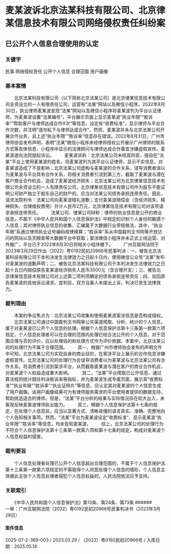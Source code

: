# 麦某波诉北京法某科技有限公司、北京律某信息技术有限公司网络侵权责任纠纷案
## 已公开个人信息合理使用的认定
### 关键字
民事 网络侵权责任 公开个人信息 合理范围 用户画像
### 基本案情
　　北京法某科技有限公司（以下简称北京法某公司）是北京律某信息技术有限公司全资设立的一人有限责任公司，运营有“法某”网站以及微信小程序。2022年8月30日，执业律师麦某波发现“法某”网站以及微信小程序将麦某波列为平台认证律师，为麦某波设置“法某编号”，平台展示页面上显示麦某波“执业年限”“胜诉率”“帮助客户与律师达成合作X次”等信息，设定有“收费标准”，显示律师与平台合作次数，并注明“请勿私下与律师达成合作”。然而，麦某波并未与北京法某公司开展合作业务，且上述“执业年限”“胜诉率”信息存在错误。2022年8月31日，广州市律师协会发布声明，表明“法某”微信小程序未经律师授权公开展示广州律师的联系方式等具体信息，小程序中显示的法律顾问与律师达成合作事宜涉嫌虚假宣传。麦某波遂向法院提起诉讼。
　　麦某波诉称：北京法某公司未经其同意，擅自在“法某”平台上使用麦某波的姓名，将麦某波列为其平台认证律师，显示不实信息，对麦某波造成了不良影响；北京法某公司虚构与麦某波的合作关系，误导消费者误以为麦某波与平台具有合作关系，将相关消费者引流到第三方，截取了麦某波与潜在客户商业合作机会，造成了麦某波经济损失；北京法某公司为北京律某信息技术有限公司全资设立的一人有限责任公司，北京律某信息技术有限公司作为股东不能证明公司财产独立于股东自己的财产的，应当对法某公司债务承担连带责任。因此，请求法院判令：法某公司向麦某波赔礼道歉；支付麦某波赔偿金（含经济损失、精神损失、合理维权费用）共计人民币2万元，北京律某信息技术有限公司对该项请求承担连带责任。
　　法某公司、律某公司辩称：律师的执业信息是公开的商业信息，不属于《中华人民共和国个人信息保护法》中规定的识别个人身份的敏感个人信息；其对律师执业信息的收集、汇编属于大数据行业常规做法，其中，“执业年限”系通过律师执业证号编码规律换算；“胜诉率”系从中国裁判文书网等开放访问的网站以及天眼查等大数据平台中获取；案涉微信小程序并未正式上线运营、对外推广，平台已于2022年8月30日将相关小程序撤下。
　　广州互联网法院于2023年3月29日作出（2022）粤0192民初20966号民事判决：一、被告北京法某科技有限公司于本判决发生法律效力之日起十日内，使用微信公众号“法某”发布对麦某波的道歉声明；二、被告北京法某科技有限公司于本判决发生法律效力之日起十五日内赔偿原告麦某波经济损失人民币3000元（含合理开支）；三、被告北京律某信息技术有限公司对上述第二项判项确定的债务承担连带责任；四、驳回原告麦某波的其他诉讼请求。宣判后，双方当事人未提出上诉，判决已发生法律效力。
### 裁判理由
　　本案的争议焦点为：北京法某公司收集和使用麦某波案涉信息是否构成侵权。
　　北京法某公司通过中国裁判文书网等公共渠道爬取、分析、统计的个人信息，属于对麦某波已公开个人信息的处理。根据个人信息保护法第十三条第一款第六项规定，个人信息处理者可以在合理的范围内处理已经合法公开的个人信息。对于范围合理与否的评价，应以处理目的和处理方式作为评价依据。本案中，北京法某公司的处理行为不属于合理范围。
　　其一，根据广州市律师协会发布的声明文件中可知，北京法某公司为实现自身的商业目的，在案涉平台上展示的合作信息涉嫌虚假宣传。北京法某公司的处理行为会误导消费者以为麦某波与北京法某公司有合作关系，将消费者引流到案涉平台，从而截取麦某波与潜在客户的商业合作机会，对麦某波个人权益造成重大影响。
　　其二，“法某”平台爬取已公开信息，通过算法规则统计既往判决胜诉率等指标，并为麦某波生成专属页面，展示其“收费标准”“执业年限”“胜诉率”“执业证照片”等信息，应认定其对麦某波的个人信息生成了用户画像。该用户画像结果可为有律师服务需求的平台使用者提供的数据支持，帮助挑选适合的律师。但是，“法某”平台分析的结果与实际情况存在较大出入，未客观反映麦某波律师执业能力。
　　其三，根据个人信息保护法第十七条的规定，在处理个人信息前，应当以显著方式、清晰易懂的语言真实、准确、完整地向个人告知相关事项。然而，“法某”平台为麦某波设定“收费标准”、显示麦某波“执业年限”“胜诉率”等信息，均未告知麦某波。
　　综上，北京法某公司的处理行为不符合个人信息保护法第十三条第一款第六项和第十七条的规定，构成对麦某波个人信息权益的侵害。
### 裁判要旨
　　个人信息处理者处理已公开个人信息超出合理范围的，不属于个人信息保护法第十三条第一款第六项规定的不需取得个人同意处理个人信息的情形，个人信息主体据此主张个人信息处理者侵犯个人信息权益的，人民法院依法应予支持。
### 关联索引
　　《中华人民共和国个人信息保护法》第13条、第24条、第73条
######　　一审：广州互联网法院（2022）粤0192民初20966号民事判决书（2023年3月29日）
#### 案件信息
2025-07-2-369-003 / 2023.03.29 / （2022）粤0192民初20966号 / 入库日期：2025.05.14
